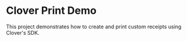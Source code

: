 # Clover Print Demo
This project demonstrates how to create and print custom receipts using Clover's SDK.
